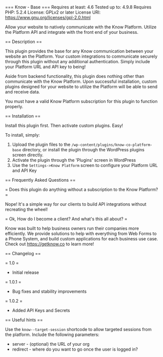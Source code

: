 === Know - Base ===
Requires at least: 4.6
Tested up to: 4.9.8
Requires PHP: 5.2.4
License: GPLv2 or later
License URI: https://www.gnu.org/licenses/gpl-2.0.html

Allow your website to natively communicate with the Know Platform. Utilize the Platform API and integrate with the front end of your business.

== Description ==

This plugin provides the base for any Know communication between your website an the Platform. Your custom integrations to communicate securely through this plugin without any additional authentication. Simply include your Platform URL and API key to being!

Aside from backend functionality, this plugin does nothing other than communicate with the Know Platform. Upon successful installation, custom plugins designed for your website to utilize the Platform will be able to send and receive data.

You must have a valid Know Platform subscription for this plugin to function properly.

== Installation ==

Install this plugin first. Then activate custom plugins. Easy!

To install, simply: 

1. Upload the plugin files to the `/wp-content/plugins/know-co-platform-base` directory, or install the plugin through the WordPress plugins screen directly.
2. Activate the plugin through the 'Plugins' screen in WordPress
3. Use the `Settings->Know Platform` screen to configure your Platform URL and API Key

== Frequently Asked Questions ==

= Does this plugin do anything without a subscription to the Know Platform? =

Nope! It's a simple way for our clients to build API integrations without recreating the wheel!

= Ok, How do I become a client? And what's this all about? =

Know was built to help business owners run their companies more efficiently. We provide solutions to help with everything from Web Forms to a Phone System, and build custom applications for each business use case. Check out https://getknow.co to learn more!

== Changelog ==

= 1.0 =
* Initial release

= 1.0.1 =
* Bug fixes and stability improvements

= 1.0.2 =
* Added API Keys and Secrets

== Useful hints ==

Use the `know--target-session` shortcode to allow targeted sessions from the platform. Include the following parameters:
* server - (optional) the URL of your org
* redirect - where do you want to go once the user is logged in?